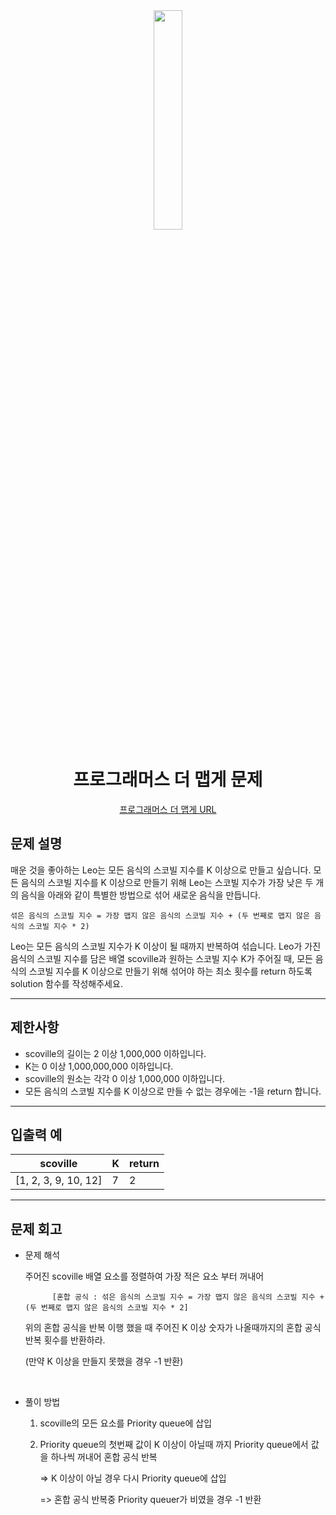 <div align="center">
<img src="" width = "30%" height="30%">

# 프로그래머스 더 맵게 문제
[프로그래머스 더 맵게 URL](https://school.programmers.co.kr/learn/courses/30/lessons/42626)


</div>



## 문제 설명
매운 것을 좋아하는 Leo는 모든 음식의 스코빌 지수를 K 이상으로 만들고 싶습니다. 모든 음식의 스코빌 지수를 K 이상으로 만들기 위해 Leo는 스코빌 지수가 가장 낮은 두 개의 음식을 아래와 같이 특별한 방법으로 섞어 새로운 음식을 만듭니다.

`섞은 음식의 스코빌 지수 = 가장 맵지 않은 음식의 스코빌 지수 + (두 번째로 맵지 않은 음식의 스코빌 지수 * 2)`

Leo는 모든 음식의 스코빌 지수가 K 이상이 될 때까지 반복하여 섞습니다.
Leo가 가진 음식의 스코빌 지수를 담은 배열 scoville과 원하는 스코빌 지수 K가 주어질 때, 모든 음식의 스코빌 지수를 K 이상으로 만들기 위해 섞어야 하는 최소 횟수를 return 하도록 solution 함수를 작성해주세요.



---

## 제한사항
* scoville의 길이는 2 이상 1,000,000 이하입니다.
* K는 0 이상 1,000,000,000 이하입니다.
* scoville의 원소는 각각 0 이상 1,000,000 이하입니다.
* 모든 음식의 스코빌 지수를 K 이상으로 만들 수 없는 경우에는 -1을 return 합니다.
---
## 입출력 예

|scoville|K|return|
|---|---|---|
|[1, 2, 3, 9, 10, 12]|7|2|


---
## 문제 회고

* 문제 해석
    
    주어진 scoville 배열 요소를 정렬하여 가장 적은 요소 부터 꺼내어 
  
            [혼합 공식 : 섞은 음식의 스코빌 지수 = 가장 맵지 않은 음식의 스코빌 지수 + (두 번째로 맵지 않은 음식의 스코빌 지수 * 2]
    
    위의 혼합 공식을 반복 이행 했을 때 주어진 K 이상 숫자가 나올때까지의 혼합 공식 반복 횟수를 반환하라.
    
    (만약 K 이상을 만들지 못했을 경우 -1 반환)
    
    <br>
            
    
* 풀이 방법
    1. scoville의 모든 요소를 Priority queue에 삽입
    2. Priority queue의 첫번째 값이 K 이상이 아닐때 까지 Priority queue에서 값을 하나씩 꺼내어 혼합 공식 반복

        => K 이상이 아닐 경우 다시 Priority queue에 삽입

        => 혼합 공식 반복중 Priority queuer가 비였을 경우 -1 반환
    
        
        
    


